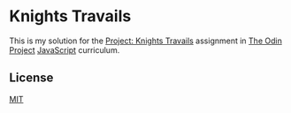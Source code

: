 # Knights Travails

This is my solution for the [Project: Knights Travails](https://www.theodinproject.com/lessons/javascript-knights-travails) assignment in [The Odin Project](https://www.theodinproject.com) [JavaScript](https://www.theodinproject.com/paths/full-stack-javascript/courses/javascript) curriculum.

## License

[MIT](https://opensource.org/license/MIT)
